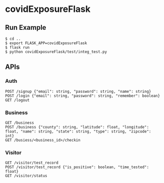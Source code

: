 # covidExposureFlask
## Run Example
```
$ cd ..
$ export FLASK_APP=covidExposureFlask
$ flask run
$ python covidExposureFlask/test/integ_test.py
```
## APIs
###  Auth
```
POST /signup {"email": string, "password": string, "name": string}
POST /login {"email": string, "password": string, "remember": boolean}
GET /logout
```

### Business
```
GET /business
POST /business {"county": string, "latitude": float, "longitude": float, "name": string, "state": string, "type": string, "zipcode": int}
GET /busiess/<business_id>/checkin
```

### Visitor
```
GET /visitor/test_record
POST /visitor/test_record {"is_positive": boolean, "time_tested": float}
GET /visitor/status
```

